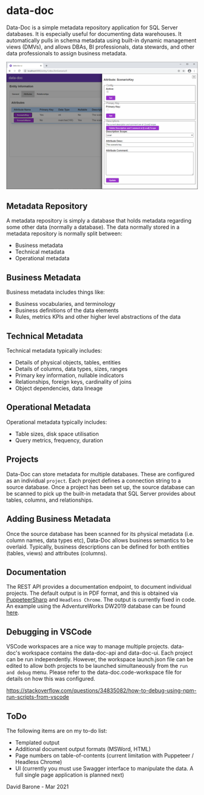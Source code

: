 # data-doc

Data-Doc is a simple metadata repository application for SQL Server databases. It is especially useful for documenting data warehouses. It automatically pulls in schema metadata using built-in dynamic management views (DMVs), and allows DBAs, BI professionals, data stewards, and other data professionals to assign business metadata.

![anaytics-notebook](https://github.com/davidbarone/data-doc/blob/main/images/data-doc-ui.png?raw=true)

## Metadata Repository

A metadata repository is simply a database that holds metadata regarding some other data (normally a database). The data normally stored in a metadata repository is normally split between:

- Business metadata
- Technical metadata
- Operational metadata

## Business Metadata

Business metadata includes things like:
- Business vocabularies, and terminology
- Business definitions of the data elements
- Rules, metrics KPIs and other higher level abstractions of the data

## Technical Metadata

Technical metadata typically includes:
- Details of physical objects, tables, entities
- Details of columns, data types, sizes, ranges
- Primary key information, nullable indicators
- Relationships, foreign keys, cardinality of joins
- Object dependencies, data lineage

## Operational Metadata

Operational metadata typically includes:
- Table sizes, disk space utilisation
- Query metrics, frequency, duration

## Projects
Data-Doc can store metadata for multiple databases. These are configured as an individual `project`. Each project defines a connection string to a source database. Once a project has been set up, the source database can be scanned to pick up the built-in metadata that SQL Server provides about tables, columns, and relationships.

## Adding Business Metadata
Once the source database has been scanned for its physical metadata (i.e. column names, data types etc), Data-Doc allows business semantics to be overlaid. Typically, business descriptions can be defined for both entities (tables, views) and attributes (columns).

## Documentation
The REST API provides a documentation endpoint, to document individual projects. The default output is in PDF format, and this is obtained via <a href="https://www.puppeteersharp.com/index.html">PuppeteerSharp</a> and `Headless Chrome`. The output is currently fixed in code. An example using the AdventureWorks DW2019 database can be found <a href='https://github.com/davidbarone/data-doc/blob/main/docs/AdventureWorks DW2019.pdf'>here</a>.

## Debugging in VSCode
VSCode workspaces are a nice way to manage multiple projects. data-doc's workspace contains the data-doc-api and data-doc-ui. Each project can be run independently. However, the workspace launch.json file can be edited to allow both projects to be launched simultaneously from the `run and debug` menu. Please refer to the data-doc.code-workspace file for details on how this was configured.

https://stackoverflow.com/questions/34835082/how-to-debug-using-npm-run-scripts-from-vscode

## ToDo
The following items are on my to-do list:
- Templated output
- Additional document output formats (MSWord, HTML)
- Page numbers on table-of-contents (current limitation with Puppeteer / Headless Chrome)
- UI (currently you must use Swagger interface to manipulate the data. A full single page application is planned next)

David Barone - Mar 2021